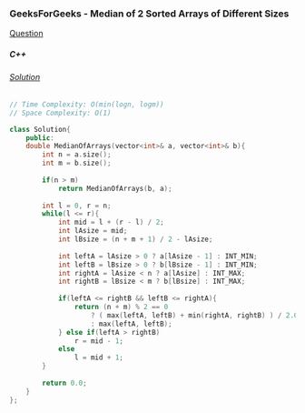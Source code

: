 ### GeeksForGeeks - Median of 2 Sorted Arrays of Different Sizes

[Question](https://practice.geeksforgeeks.org/problems/median-of-2-sorted-arrays-of-different-sizes/1/)

##### C++

###### [Solution](https://practice.geeksforgeeks.org/viewSol.php?subId=39dcc0cfd6219c32d6d287cb63018422&pid=702044&user=amanguptarkg6)
```c++
// Time Complexity: O(min(logn, logm))
// Space Complexity: O(1)

class Solution{
    public:
    double MedianOfArrays(vector<int>& a, vector<int>& b){
        int n = a.size();
        int m = b.size();
        
        if(n > m)
            return MedianOfArrays(b, a);
            
        int l = 0, r = n;
        while(l <= r){
            int mid = l + (r - l) / 2;
            int lAsize = mid;
            int lBsize = (n + m + 1) / 2 - lAsize;
            
            int leftA = lAsize > 0 ? a[lAsize - 1] : INT_MIN;
            int leftB = lBsize > 0 ? b[lBsize - 1] : INT_MIN;
            int rightA = lAsize < n ? a[lAsize] : INT_MAX;
            int rightB = lBsize < m ? b[lBsize] : INT_MAX;
            
            if(leftA <= rightB && leftB <= rightA){
                return (n + m) % 2 == 0
                    ? ( max(leftA, leftB) + min(rightA, rightB) ) / 2.0
                    : max(leftA, leftB);
            } else if(leftA > rightB)
                r = mid - 1;
            else
                l = mid + 1;
        }
        
        return 0.0;
    }
};
```
